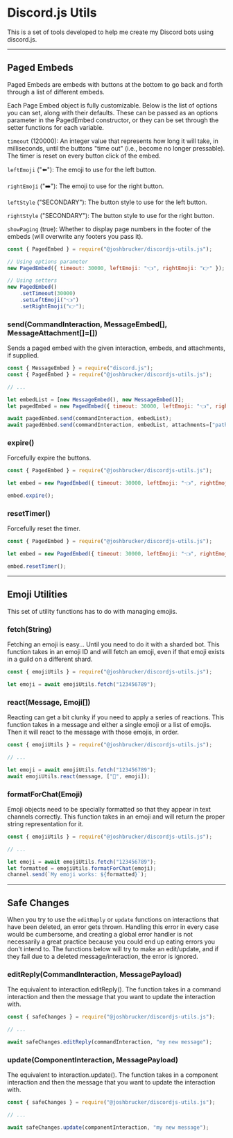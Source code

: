 # Discord.js Utils
This is a set of tools developed to help me create my Discord bots using discord.js.

---

## Paged Embeds
Paged Embeds are embeds with buttons at the bottom to go back and forth through a list of different embeds.

Each Page Embed object is fully customizable. Below is the list of options you can set, along with their defaults. These can be passed as an options parameter in the PagedEmbed constructor, or they can be set through the setter functions for each variable.

`timeout` (120000): An integer value that represents how long it will take, in milliseconds, until the buttons "time out" (i.e., become no longer pressable). The timer is reset on every button click of the embed.

`leftEmoji`  ("⬅️"): The emoji to use for the left button.

`rightEmoji` ("➡️"): The emoji to use for the right button.

`leftStyle` ("SECONDARY"): The button style to use for the left button.

`rightStyle` ("SECONDARY"): The button style to use for the right button.

`showPaging` (true): Whether to display page numbers in the footer of the embeds (will overwrite any footers you pass it).


```javascript
const { PagedEmbed } = require("@joshbrucker/discordjs-utils.js");

// Using options parameter
new PagedEmbed({ timeout: 30000, leftEmoji: "👈", rightEmoji: "👉" });

// Using setters
new PagedEmbed()
    .setTimeout(30000)
    .setLeftEmoji("👈")
    .setRightEmoji("👉");
```

### send(CommandInteraction, MessageEmbed[], MessageAttachment[]=[])
Sends a paged embed with the given interaction, embeds, and attachments, if supplied.

```javascript
const { MessageEmbed } = require("discord.js");
const { PagedEmbed } = require("@joshbrucker/discordjs-utils.js");

// ...

let embedList = [new MessageEmbed(), new MessageEmbed()];
let pagedEmbed = new PagedEmbed({ timeout: 30000, leftEmoji: "👈", rightEmoji: "👉" });

await pagedEmbed.send(commandInteraction, embedList);
await pagedEmbed.send(commandInteraction, embedList, attachments=["path/to/png"]);
```

### expire()
Forcefully expire the buttons.

```javascript
const { PagedEmbed } = require("@joshbrucker/discordjs-utils.js");

let embed = new PagedEmbed({ timeout: 30000, leftEmoji: "👈", rightEmoji: "👉" });

embed.expire();
```

### resetTimer()
Forcefully reset the timer.

```javascript
const { PagedEmbed } = require("@joshbrucker/discordjs-utils.js");

let embed = new PagedEmbed({ timeout: 30000, leftEmoji: "👈", rightEmoji: "👉" });

embed.resetTimer();
```

---

## Emoji Utilities
This set of utility functions has to do with managing emojis.

### fetch(String)
Fetching an emoji is easy... Until you need to do it with a sharded bot. This function takes in an emoji ID and will fetch an emoji, even if that emoji exists in a guild on a different shard.

```javascript
const { emojiUtils } = require("@joshbrucker/discordjs-utils.js");

let emoji = await emojiUtils.fetch("123456789");
```

### react(Message, Emoji[])
Reacting can get a bit clunky if you need to apply a series of reactions. This function takes in a message and either a single emoji or a list of emojis. Then it will react to the message with those emojis, in order.

```javascript
const { emojiUtils } = require("@joshbrucker/discordjs-utils.js");

// ...

let emoji = await emojiUtils.fetch("123456789");
await emojiUtils.react(message, ["🥺", emoji]);
```

### formatForChat(Emoji)
Emoji objects need to be specially formatted so that they appear in text channels correctly. This function takes in an emoji and will return the proper string representation for it.

```javascript
const { emojiUtils } = require("@joshbrucker/discordjs-utils.js");

// ...

let emoji = await emojiUtils.fetch("123456789");
let formatted = emojiUtils.formatForChat(emoji);
channel.send(`My emoji works: ${formatted}`);
```

---

## Safe Changes
When you try to use the `editReply` or `update` functions on interactions that have been deleted, an error gets thrown. Handling this error in every case would be cumbersome, and creating a global error handler is not necessarily a great practice because you could end up eating errors you don't intend to. The functions below will try to make an edit/update, and if they fail due to a deleted message/interaction, the error is ignored.

### editReply(CommandInteraction, MessagePayload)
The equivalent to interaction.editReply(). The function takes in a command interaction and then the message that you want to update the interaction with.

```javascript
const { safeChanges } = require("@joshbrucker/discordjs-utils.js");

// ...

await safeChanges.editReply(commandInteraction, "my new message");
```

### update(ComponentInteraction, MessagePayload)
The equivalent to interaction.update(). The function takes in a component interaction and then the message that you want to update the interaction with.

```javascript
const { safeChanges } = require("@joshbrucker/discordjs-utils.js");

// ...

await safeChanges.update(componentInteraction, "my new message");
```